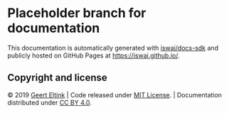 # Placeholder branch for documentation

This documentation is automatically generated with [iswai/docs-sdk](https://iswai.github.io/docs-sdk/)
and publicly hosted on GitHub Pages at <https://iswai.github.io/>.

## Copyright and license

© 2019 [Geert Eltink](https://www.elt.ink/) |
Code released under [MIT License](https://github.com/iswai/docs-sdk/blob/master/LICENSE.md). |
Documentation distributed under [CC BY 4.0](https://creativecommons.org/licenses/by/4.0/).
